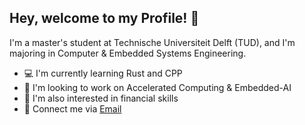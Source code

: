 ## Hey, welcome to my Profile! 👋
I'm a master's student at Technische Universiteit Delft (TUD), and I'm majoring in Computer & Embedded Systems Engineering.

- 💻 I'm currently learning Rust and CPP
- 🚀 I'm looking to work on Accelerated Computing & Embedded-AI
- 🤔 I'm also interested in financial skills
- 💬 Connect me via [Email](yx.wu.work@gmail.com)


<!--
**vegedoge/vegedoge** is a ✨ _special_ ✨ repository because its `README.md` (this file) appears on your GitHub profile.

[![Top Langs](https://github-readme-stats.vercel.app/api/top-langs/?username=vegedoge&layout=compact&hide=vhdl,v)](https://github.com/vegedoge/github-readme-stats)

Here are some ideas to get you started:

- 🔭 I’m currently working on ...
- 🌱 I’m currently learning ...
- 👯 I’m looking to collaborate on ...
- 🤔 I’m looking for help with ...
- 💬 Ask me about ...
- 📫 How to reach me: ...
- 😄 Pronouns: ...
- ⚡ Fun fact: ...
-->
